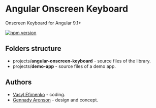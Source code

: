 # Angular Onscreen Keyboard
Onscreen Keyboard for Angular 9.1+

[![npm version](https://badge.fury.io/js/%40rednez%2Fangular-onscreen-keyboard.svg)](https://badge.fury.io/js/%40rednez%2Fangular-onscreen-keyboard)

## Folders structure

- projects/**angular-onscreen-keyboard** - source files of the library.
- projects/**demo-app** - source files of a demo app.

## Authors
- [Vasyl Efimenko](https://github.com/rednez) - coding.
- [Gennady Aronson](https://www.behance.net/gennaronson) - design and concept.
